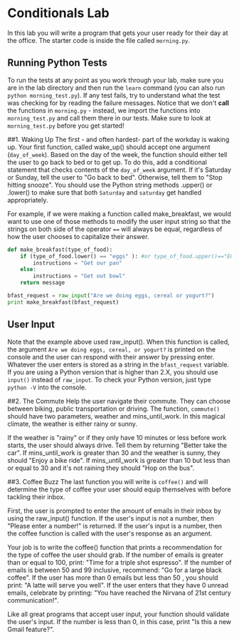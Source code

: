 # Conditionals Lab
In this lab you will write a program that gets your user ready for their day at the office. The starter code is inside the file called `morning.py`.


## Running Python Tests
To run the tests at any point as you work through your lab, make sure you are in the lab directory and then run the `learn` command (you can also run `python morning_test.py`). If any test fails, try to understand what the test was checking for by reading the failure messages. Notice that we don't **call** the functions in `morning.py` - instead, we import the functions into `morning_test.py` and call them there in our tests. Make sure to look at `morning_test.py` before you get started!


##1. Waking Up
The first - and often hardest- part of the workday is waking up. Your first function, called wake_up() should accept one argument (`day_of_week`). Based on the day of the week, the function should either tell the user to go back to bed or to get up.  To do this, add a conditional statement that checks contents of the `day_of_week` argument. If it's Saturday or Sunday, tell the user to "Go back to bed". Otherwise, tell them to "Stop hitting snooze". You should use the Python string methods .upper() or .lower() to make sure that both `Saturday` and `saturday` get handled appropriately.

For example, if we were making a function called make_breakfast, we would want to use one of those methods to modify the user input string so that the strings on both side of the operator `==` will always be equal, regardless of how the user chooses to capitalize their answer.

```python
def make_breakfast(type_of_food):
    if (type_of_food.lower() == "eggs" ): #or type_of_food.upper()=="EGGS"
        instructions = "Get our pan"
    else:
        instructions = "Get out bowl"
    return message

bfast_request = raw_input("Are we doing eggs, cereal or yogurt?")
print make_breakfast(bfast_request)
```

## User Input
Note that the example above used raw_input(). When this function is called, the argument `Are we doing eggs, cereal, or yogurt?` is printed on the console and the user can respond with their answer by pressing enter. Whatever the user enters is stored as a string in the `bfast_request` variable. If you are using a Python version that is higher than 2.X, you should use `input()` instead of `raw_input`. To check your Python version, just type `python -V` into the console.


##2. The Commute
Help the user navigate their commute. They can choose between biking, public transportation or driving. The function, `commute()` should have two parameters, weather and mins_until_work. In this magical climate, the weather is either rainy or sunny.

If the weather is "rainy" or if they only have 10 minutes or less before work starts, the user should always drive. Tell them by returning "Better take the car". If mins_until_work is greater than 30 and the weather is sunny, they should "Enjoy a bike ride". If mins_until_work is greater than 10 but less than or equal to 30 and it's not raining they should "Hop on the bus".

##3. Coffee Buzz
The last function you will write is `coffee()` and will determine the type of coffee your user should equip themselves with before tackling their inbox.

First, the user is prompted to enter the amount of emails in their inbox by using the raw_input() function.  If the user's input is not a number, then "Please enter a number!" is returned. If the user's input is a number, then the coffee function is called with the user's response as an argument.

Your job is to write the coffee() function that prints a recommendation for the type of coffee the user should grab. If the number of emails is greater than or equal to 100, print: "Time for a triple shot espresso". If the number of emails is between 50 and 99 inclusive, recommend: "Go for a large black coffee". If the user has more than 0 emails but less than 50 , you should print: "A latte will serve you well".  If the user enters that they have 0 unread emails, celebrate by printing: "You have reached the Nirvana of 21st century communication!".

Like all great programs that accept user input, your function should validate the user's input. If the number is less than 0, in this case, print "Is this a new Gmail feature?".
